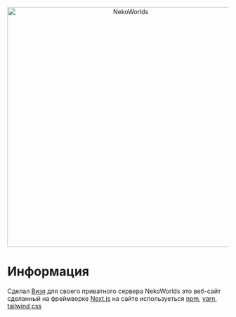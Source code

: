 <div align="center">
	<p>
		<a href="https://nekocorp.gq"><img src="https://i.ibb.co/BzV3rmv/2.png" width="546" alt="NekoWorlds" /></a>
	<p>
</div>

# Информация

Сделал [Визя](https://t.me/wesleezz) для своего приватного сервера NekoWorlds это веб-сайт сделанный на фреймворке [Next.js](https://nextjs.org) на сайте используеться [npm](https://www.npmjs.com/), [yarn](https://classic.yarnpkg.com), [tailwind css](https://tailwindcss.com)
